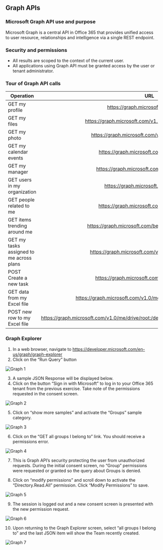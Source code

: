 ## Graph APIs
### Microsoft Graph API use and purpose
Microsoft Graph is a central API in Office 365 that provides unified access to user resource, relationships and intelligence via a single REST endpoint.

### Security and permissions
- All results are scoped to the context of the current user.
- All applications using Graph API must be granted access by the user or tenant administrator.

### Tour of Graph API calls
| Operation        | URL           |
| ------------------------ |:-------------:| 
| GET my profile	      | https://graph.microsoft.com/v1.0/me |
| GET my files	      | https://graph.microsoft.com/v1.0/me/drive/root/children |
| GET my photo	      | https://graph.microsoft.com/v1.0/me/photo/$value |
| GET my calendar events	      | https://graph.microsoft.com/v1.0/me/events |
| GET my manager	      | https://graph.microsoft.com/v1.0/me/manager |
| GET users in my organization	      | https://graph.microsoft.com/v1.0/users |
| GET people related to me	      | https://graph.microsoft.com/v1.0/me/people |
| GET items trending around me	      | https://graph.microsoft.com/beta/me/insights/trending |
| GET my tasks assigned to me across plans	      | https://graph.microsoft.com/v1.0/me/planner/tasks/ |
| POST Create a new task	      | https://graph.microsoft.com/v1.0/planner/tasks |
| GET data from my Excel file	      | https://graph.microsoft.com/v1.0/me/drive/items/{id}/workbook/ |
| POST new row to my Excel file	      | https://graph.microsoft.com/v1.0/me/drive/root:/demo.xlsx:/workbook/tables/Table1/rows/add |

### Graph Explorer
1.	In a web browser, navigate to https://developer.microsoft.com/en-us/graph/graph-explorer
2.	Click on the “Run Query” button

![Graph 1](../media/graph-1.png)

3.	A sample JSON Response will be displayed below.
4.	Click on the button “Sign in with Microsoft” to log in to your Office 365 tenant from the previous exercise.  Take note of the permissions requested in the consent screen.

![Graph 2](../media/graph-2.png)

5.	Click on “show more samples” and activate the “Groups” sample category.

![Graph 3](../media/graph-3.png)

6.	Click on the “GET all groups I belong to” link.  You should receive a permissions error.

![Graph 4](../media/graph-4.png)

7.	This is Graph API’s security protecting the user from unauthorized requests.  During the initial consent screen, no “Group” permissions were requested or granted so the query about Groups is denied.

8.	Click on “modify permissions” and scroll down to activate the “Directory.Read.All”  permission. Click “Modify Permissions” to save.

![Graph 5](../media/graph-5.png)

9.	The session is logged out and a new consent screen is presented with the new permission request.

![Graph 6](../media/graph-6.png)

10.	Upon returning to the Graph Explorer screen, select “all groups I belong to” and the last JSON item will show the Team recently created.
 
![Graph 7](../media/graph-7.png)